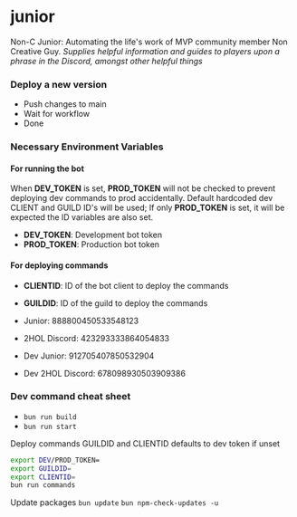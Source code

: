 # junior
Non-C Junior: Automating the life's work of MVP community member Non Creative Guy. *Supplies helpful information and guides to players upon a phrase in the Discord, amongst other helpful things*

### Deploy a new version
- Push changes to main
- Wait for workflow
- Done

### Necessary Environment Variables
#### For running the bot
When **DEV_TOKEN** is set, **PROD_TOKEN** will not be checked to prevent deploying dev commands to prod accidentally. Default hardcoded dev CLIENT and GUILD ID's will be used; If only **PROD_TOKEN** is set, it will be expected the ID variables are also set.
- **DEV_TOKEN**: Development bot token
- **PROD_TOKEN**: Production bot token

#### For deploying commands
- **CLIENTID**: ID of the bot client to deploy the commands
- **GUILDID**: ID of the guild to deploy the commands

- Junior: 888800450533548123
- 2HOL Discord: 423293333864054833

- Dev Junior: 912705407850532904
- Dev 2HOL Discord: 678098930503909386

### Dev command cheat sheet

- `bun run build`
- `bun run start`

Deploy commands
GUILDID and CLIENTID defaults to dev token if unset
```bash
export DEV/PROD_TOKEN=
export GUILDID=
export CLIENTID=
bun run commands
```

Update packages
`bun update`
`bun npm-check-updates -u`
